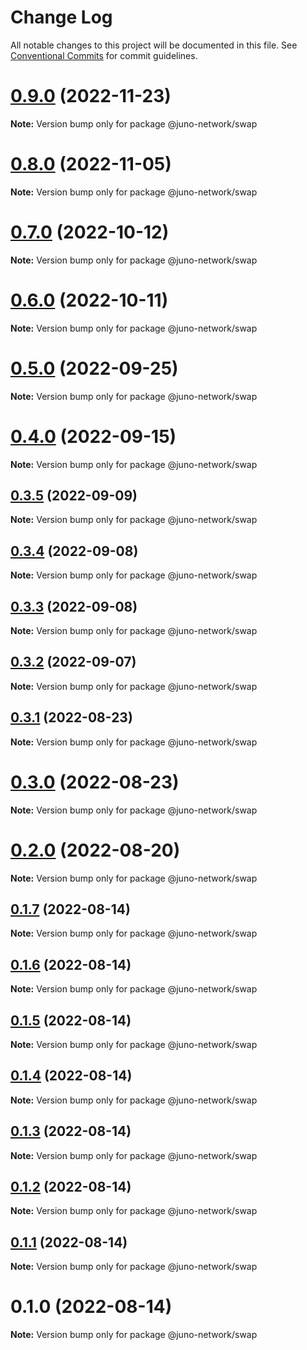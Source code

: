 # Change Log

All notable changes to this project will be documented in this file.
See [Conventional Commits](https://conventionalcommits.org) for commit guidelines.

# [0.9.0](https://github.com/CosmosContracts/typescript/compare/@juno-network/swap@0.8.0...@juno-network/swap@0.9.0) (2022-11-23)

**Note:** Version bump only for package @juno-network/swap





# [0.8.0](https://github.com/CosmosContracts/typescript/compare/@juno-network/swap@0.7.0...@juno-network/swap@0.8.0) (2022-11-05)

**Note:** Version bump only for package @juno-network/swap





# [0.7.0](https://github.com/CosmosContracts/typescript/compare/@juno-network/swap@0.6.0...@juno-network/swap@0.7.0) (2022-10-12)

**Note:** Version bump only for package @juno-network/swap





# [0.6.0](https://github.com/CosmosContracts/typescript/compare/@juno-network/swap@0.5.0...@juno-network/swap@0.6.0) (2022-10-11)

**Note:** Version bump only for package @juno-network/swap





# [0.5.0](https://github.com/CosmosContracts/typescript/compare/@juno-network/swap@0.4.0...@juno-network/swap@0.5.0) (2022-09-25)

**Note:** Version bump only for package @juno-network/swap





# [0.4.0](https://github.com/CosmosContracts/typescript/compare/@juno-network/swap@0.3.5...@juno-network/swap@0.4.0) (2022-09-15)

**Note:** Version bump only for package @juno-network/swap





## [0.3.5](https://github.com/CosmosContracts/typescript/compare/@juno-network/swap@0.3.4...@juno-network/swap@0.3.5) (2022-09-09)

**Note:** Version bump only for package @juno-network/swap





## [0.3.4](https://github.com/CosmosContracts/typescript/compare/@juno-network/swap@0.3.3...@juno-network/swap@0.3.4) (2022-09-08)

**Note:** Version bump only for package @juno-network/swap





## [0.3.3](https://github.com/CosmosContracts/typescript/compare/@juno-network/swap@0.3.2...@juno-network/swap@0.3.3) (2022-09-08)

**Note:** Version bump only for package @juno-network/swap





## [0.3.2](https://github.com/CosmosContracts/typescript/compare/@juno-network/swap@0.3.1...@juno-network/swap@0.3.2) (2022-09-07)

**Note:** Version bump only for package @juno-network/swap





## [0.3.1](https://github.com/CosmosContracts/typescript/compare/@juno-network/swap@0.3.0...@juno-network/swap@0.3.1) (2022-08-23)

**Note:** Version bump only for package @juno-network/swap





# [0.3.0](https://github.com/CosmosContracts/typescript/compare/@juno-network/swap@0.2.0...@juno-network/swap@0.3.0) (2022-08-23)

**Note:** Version bump only for package @juno-network/swap





# [0.2.0](https://github.com/CosmosContracts/typescript/compare/@juno-network/swap@0.1.7...@juno-network/swap@0.2.0) (2022-08-20)

**Note:** Version bump only for package @juno-network/swap





## [0.1.7](https://github.com/CosmosContracts/typescript/compare/@juno-network/swap@0.1.6...@juno-network/swap@0.1.7) (2022-08-14)

**Note:** Version bump only for package @juno-network/swap





## [0.1.6](https://github.com/CosmosContracts/typescript/compare/@juno-network/swap@0.1.5...@juno-network/swap@0.1.6) (2022-08-14)

**Note:** Version bump only for package @juno-network/swap





## [0.1.5](https://github.com/CosmosContracts/typescript/compare/@juno-network/swap@0.1.4...@juno-network/swap@0.1.5) (2022-08-14)

**Note:** Version bump only for package @juno-network/swap





## [0.1.4](https://github.com/CosmosContracts/typescript/compare/@juno-network/swap@0.1.3...@juno-network/swap@0.1.4) (2022-08-14)

**Note:** Version bump only for package @juno-network/swap





## [0.1.3](https://github.com/CosmosContracts/typescript/compare/@juno-network/swap@0.1.2...@juno-network/swap@0.1.3) (2022-08-14)

**Note:** Version bump only for package @juno-network/swap





## [0.1.2](https://github.com/CosmosContracts/typescript/compare/@juno-network/swap@0.1.1...@juno-network/swap@0.1.2) (2022-08-14)

**Note:** Version bump only for package @juno-network/swap





## [0.1.1](https://github.com/CosmosContracts/typescript/compare/@juno-network/swap@0.1.0...@juno-network/swap@0.1.1) (2022-08-14)

**Note:** Version bump only for package @juno-network/swap





# 0.1.0 (2022-08-14)

**Note:** Version bump only for package @juno-network/swap
